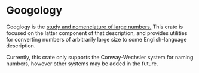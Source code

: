 # Googology
Googlogy is the [study and nomenclature of large numbers.](https://googology.wikia.org/wiki/Googology)
This crate is focused on the latter component of that description,
and provides utilities for converting numbers of arbitrarily large size
to some English-language description.

Currently, this crate only supports the Conway-Wechsler system for
naming numbers, however other systems may be added in the future.
